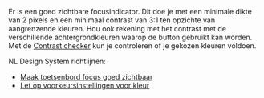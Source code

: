 <!-- @license CC0-1.0 -->

Er is een goed zichtbare focusindicator. Dit doe je met een minimale dikte van 2 pixels en een minimaal contrast van 3:1 ten opzichte van aangrenzende kleuren. Hou ook rekening met het contrast met de verschillende achtergrondkleuren waarop de button gebruikt kan worden. Met de [Contrast checker](/contrast/) kun je controleren of je gekozen kleuren voldoen.

NL Design System richtlijnen:

- [Maak toetsenbord focus goed zichtbaar](/richtlijnen/formulieren/visueel-ontwerp/focus-goed-zichtbaar/)
- [Let op voorkeursinstellingen voor kleur](/richtlijnen/stijl/kleuren/voorkeuren)
